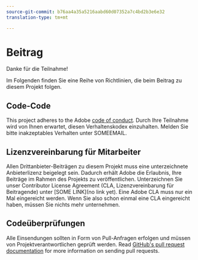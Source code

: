 ```yaml
---
source-git-commit: b76aa4a35a5216aabd60d07352a7c4bd2b3e6e32
translation-type: tm+mt

---
```

# Beitrag

Danke für die Teilnahme!

Im Folgenden finden Sie eine Reihe von Richtlinien, die beim Beitrag zu diesem Projekt folgen.

## Code-Code

This project adheres to the Adobe [code of conduct](https://git.corp.adobe.com/OpenSourceAdvisoryBoard/starter-repo/blob/master/CODE_OF_CONDUCT.md). Durch Ihre Teilnahme wird von Ihnen erwartet, diesen Verhaltenskodex einzuhalten. Melden Sie bitte inakzeptables Verhalten unter SOMEEMAIL.

## Lizenzvereinbarung für Mitarbeiter

Allen Drittanbieter-Beiträgen zu diesem Projekt muss eine unterzeichnete Anbieterlizenz beigelegt sein. Dadurch erhält Adobe die Erlaubnis, Ihre Beiträge im Rahmen des Projekts zu veröffentlichen. Unterzeichnen Sie unser Contributor License Agreement (CLA, Lizenzvereinbarung für Beitragende) unter [SOME LINK](no link yet). Eine Adobe CLA muss nur ein Mal eingereicht werden. Wenn Sie also schon einmal eine CLA eingereicht haben, müssen Sie nichts mehr unternehmen.

## Codeüberprüfungen

Alle Einsendungen sollten in Form von Pull-Anfragen erfolgen und müssen von Projektverantwortlichen geprüft werden. Read [GitHub's pull request documentation](https://help.github.com/articles/about-pull-requests/) for more information on sending pull requests.
